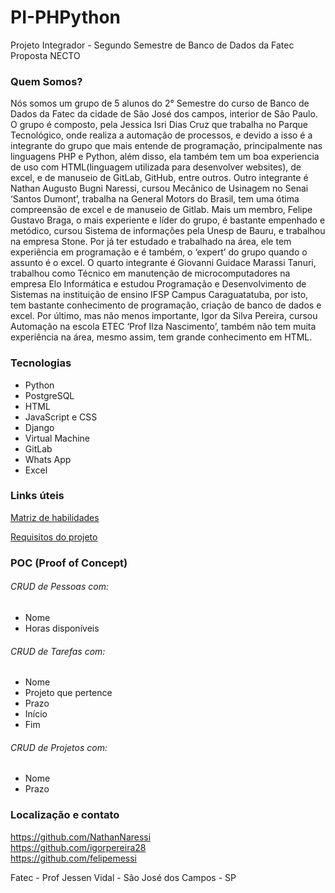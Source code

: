 # PI-PHPython

Projeto Integrador - Segundo Semestre de Banco de Dados da Fatec
Proposta NECTO


### Quem Somos?

Nós somos um grupo de 5 alunos do 2° Semestre do curso de Banco de Dados da Fatec da cidade de São José dos campos, interior de São Paulo. O grupo é composto, pela Jessica Isri Dias Cruz que trabalha no Parque Tecnológico, onde realiza a automação de processos, e devido a isso é a integrante do grupo que mais entende de programação, principalmente nas linguagens PHP e Python, além disso, ela também tem um boa experiencia de uso com HTML(linguagem utilizada para desenvolver websites), de excel, e de manuseio de GitLab, GitHub, entre outros. Outro integrante é Nathan Augusto Bugni Naressi, cursou Mecânico de Usinagem no Senai ‘Santos Dumont’, trabalha na General Motors do Brasil, tem uma ótima compreensão de excel e de manuseio de Gitlab. Mais um membro, Felipe Gustavo Braga, o mais experiente e líder do grupo, é bastante empenhado e metódico, cursou Sistema de informações pela Unesp de Bauru, e trabalhou na empresa Stone. Por já ter estudado e trabalhado na área, ele tem experiência em programação e é também, o ‘expert’ do grupo quando o assunto é o excel. O quarto integrante é Giovanni Guidace Marassi Tanuri, trabalhou como Técnico em manutenção de microcomputadores na empresa Elo Informática e estudou Programação e Desenvolvimento de Sistemas na instituição de ensino IFSP Campus Caraguatatuba, por isto, tem bastante conhecimento de programação, criação de banco de dados e excel. Por último, mas não menos importante, Igor da Silva Pereira, cursou Automação na escola ETEC ‘Prof Ilza Nascimento’, também não tem muita experiência na área, mesmo assim, tem grande conhecimento em HTML.


### Tecnologias

- Python
- PostgreSQL
- HTML
- JavaScript e CSS
- Django
- Virtual Machine
- GitLab
- Whats App
- Excel


### Links úteis

[Matriz de habilidades](https://gitlab.com/felipemessibraga/pi-phpython/-/blob/Nathan/Matriz_de_Habilidades.png)

[Requisitos do projeto](https://gitlab.com/felipemessibraga/pi-phpython/-/blob/master/Documentacao/requisitos.md)

 

### POC (Proof of Concept)

###### CRUD de Pessoas com:  
- Nome  
- Horas disponíveis

###### CRUD de Tarefas com: 
- Nome   
- Projeto que pertence   
- Prazo  
- Início 
- Fim    

###### CRUD de Projetos com:    
- Nome  
- Prazo


### Localização e contato

https://github.com/NathanNaressi    
https://github.com/igorpereira28    
https://github.com/felipemessi

Fatec - Prof Jessen Vidal - São José dos Campos - SP